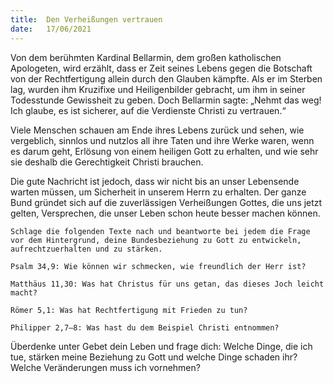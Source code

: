 ```yaml
---
title:  Den Verheißungen vertrauen
date:   17/06/2021
---
```


Von dem berühmten Kardinal Bellarmin, dem großen katholischen Apologeten, wird erzählt, dass er Zeit seines Lebens gegen die Botschaft von der Rechtfertigung allein durch den Glauben kämpfte. Als er im Sterben lag, wurden ihm Kruzifixe und Heiligenbilder gebracht, um ihm in seiner Todesstunde Gewissheit zu geben. Doch Bellarmin sagte: „Nehmt das weg! Ich glaube, es ist sicherer, auf die Verdienste Christi zu vertrauen.“

Viele Menschen schauen am Ende ihres Lebens zurück und sehen, wie vergeblich, sinnlos und nutzlos all ihre Taten und ihre Werke waren, wenn es darum geht, Erlösung von einem heiligen Gott zu erhalten, und wie sehr sie deshalb die Gerechtigkeit Christi brauchen.

Die gute Nachricht ist jedoch, dass wir nicht bis an unser Lebensende warten müssen, um Sicherheit in unserem Herrn zu erhalten. Der ganze Bund gründet sich auf die zuverlässigen Verheißungen Gottes, die uns jetzt gelten, Versprechen, die unser Leben schon heute besser machen können.

`Schlage die folgenden Texte nach und beantworte bei jedem die Frage vor dem Hintergrund, deine Bundesbeziehung zu Gott zu entwickeln, aufrechtzuerhalten und zu stärken.`

`Psalm 34,9: Wie können wir schmecken, wie freundlich der Herr ist?`

`Matthäus 11,30: Was hat Christus für uns getan, das dieses Joch leicht macht?`

`Römer 5,1: Was hat Rechtfertigung mit Frieden zu tun?`

`Philipper 2,7–8: Was hast du dem Beispiel Christi entnommen?`

Überdenke unter Gebet dein Leben und frage dich: Welche Dinge, die ich tue, stärken meine Beziehung zu Gott und welche Dinge schaden ihr? Welche Veränderungen muss ich vornehmen?